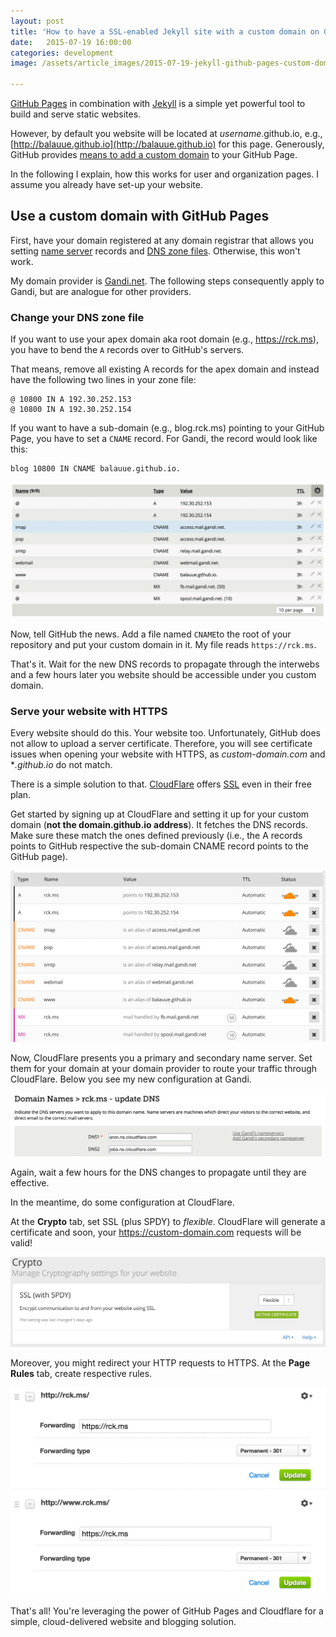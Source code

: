 ```yaml
---
layout: post
title: 'How to have a SSL-enabled Jekyll site with a custom domain on GitHub Pages'
date:   2015-07-19 16:00:00
categories: development
image: /assets/article_images/2015-07-19-jekyll-github-pages-custom-domain-https-ssl-cdn/rckms.jpg

---
```


[GitHub Pages](https://pages.github.com/) in combination with [Jekyll](http://jekyllrb.com/) is a simple yet powerful tool to build and serve static websites. 

However, by default you website will be located at *username*.github.io, e.g., [http://balauue.github.io](http://balauue.github.io) for this page.
Generously, GitHub provides [means to add a custom domain](https://help.github.com/articles/setting-up-a-custom-domain-with-github-pages/) to your GitHub Page. 

In the following I explain, how this works for user and organization pages. I assume you already have set-up your website.

<!--more-->

## Use a custom domain with GitHub Pages

First, have your domain registered at any domain registrar that allows you setting [name server](https://en.wikipedia.org/wiki/Name_server) records and [DNS zone files](https://en.wikipedia.org/wiki/Zone_file). Otherwise, this won't work.

My domain provider is [Gandi.net](https://www.gandi.net/). The following steps consequently apply to Gandi, but are analogue for other providers.

### Change your DNS zone file

If you want to use your apex domain aka root domain (e.g., https://rck.ms), you have to bend the `A` records over to GitHub's servers.

That means, remove all existing A records for the apex domain and instead have the following two lines in your zone file:

```
@ 10800 IN A 192.30.252.153
@ 10800 IN A 192.30.252.154
```

If you want to have a sub-domain (e.g., blog.rck.ms) pointing to your GitHub Page, you have to set a `CNAME` record. For Gandi, the record would look like this:

```
blog 10800 IN CNAME balauue.github.io.
```

![DNS zone file for rck.ms at Gandi](/assets/article_images/2015-07-19-jekyll-github-pages-custom-domain-https-ssl-cdn/zone.jpg "Gandi.net DNS Zone file")

Now, tell GitHub the news. Add a file named `CNAME`to the root of your repository and put your custom domain in it. My file reads `https://rck.ms`. 

That's it. Wait for the new DNS records to propagate through the interwebs and a few hours later you website should be accessible under you custom domain.

### Serve your website with HTTPS

Every website should do this. Your website too. Unfortunately, GitHub does not allow to upload a server certificate. Therefore, you will see certificate issues when opening your website with HTTPS, as *custom-domain.com* and **.github.io* do not match.

There is a simple solution to that. [CloudFlare](https://www.cloudflare.com) offers [SSL](https://www.cloudflare.com/ssl) even in their free plan. 
 
Get started by signing up at CloudFlare and setting it up for your custom domain (**not the domain.github.io address**). It fetches the DNS records. Make sure these match the ones defined previously (i.e., the A records points to GitHub respective the sub-domain CNAME record points to the GitHub page). 

![CloudFlare DNS configuration](/assets/article_images/2015-07-19-jekyll-github-pages-custom-domain-https-ssl-cdn/DNS.jpg "CloudFlare DNS records")

Now, CloudFlare presents you a primary and secondary name server. Set them for your domain at your domain provider to route your traffic through CloudFlare. Below you see my new configuration at Gandi.

![Change your name servers to the ones provided by CloudFlare](/assets/article_images/2015-07-19-jekyll-github-pages-custom-domain-https-ssl-cdn/nameserver.jpg "CloudFlare Nameservers")


Again, wait a few hours for the DNS changes to propagate until they are effective. 

In the meantime, do some configuration at CloudFlare. 

At the **Crypto** tab, set SSL (plus SPDY) to *flexible*. CloudFlare will generate a certificate and soon, your https://custom-domain.com requests will be valid!

![Set SSL to flexible](/assets/article_images/2015-07-19-jekyll-github-pages-custom-domain-https-ssl-cdn/crypto.jpg "CloudFlare Flexible SSL")


Moreover, you might redirect your HTTP requests to HTTPS. At the **Page Rules** tab, create respective rules.

![Create page rules to redirect HTTP traffic to HTTPS](/assets/article_images/2015-07-19-jekyll-github-pages-custom-domain-https-ssl-cdn/pagerules.jpg "CloudFlare Page Rules")


That's all! You're leveraging the power of GitHub Pages and Cloudflare for a simple, cloud-delivered website and blogging solution.
